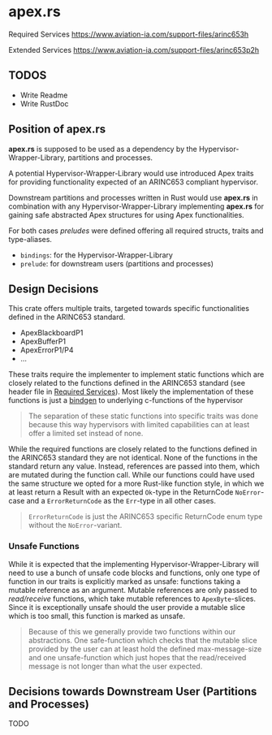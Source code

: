 # apex.rs

Required Services
https://www.aviation-ia.com/support-files/arinc653h

Extended Services
https://www.aviation-ia.com/support-files/arinc653p2h


## TODOS
- Write Readme
- Write RustDoc

## Position of **apex.rs**

**apex.rs** is supposed to be used as a dependency by the Hypervisor-Wrapper-Library, partitions and processes.

A potential Hypervisor-Wrapper-Library would use introduced Apex traits for providing functionality expected of an ARINC653 compliant hypervisor.

Downstream partitions and processes written in Rust would use **apex.rs** in combination with any Hypervisor-Wrapper-Library implementing **apex.rs** for gaining safe abstracted Apex structures for using Apex functionalities.

For both cases *preludes* were defined offering all required structs, traits and type-aliases.
- `bindings`: for the Hypervisor-Wrapper-Library
- `prelude`: for downstream users (partitions and processes)

## Design Decisions

This crate offers multiple traits, targeted towards specific functionalities defined in the ARINC653 standard.
- ApexBlackboardP1
- ApexBufferP1
- ApexErrorP1/P4
- ...

These traits require the implementer to implement static functions which are closely related to the functions defined in the ARINC653 standard (see header file in [Required Services](https://www.aviation-ia.com/support-files/arinc653h)). Most likely the implementation of these functions is just a [bindgen](https://rust-lang.github.io/rust-bindgen/) to underlying c-functions of the hypervisor

> The separation of these static functions into specific traits was done because this way hypervisors with limited capabilities can at least offer a limited set instead of none.

While the required functions are closely related to the functions defined in the ARINC653 standard they are not identical. None of the functions in the standard return any value. Instead, references are passed into them, which are mutated during the function call. While our functions could have used the same structure we opted for a more Rust-like function style, in which we at least return a Result with an expected `Ok`-type in the ReturnCode `NoError`-case and a `ErrorReturnCode` as the `Err`-type in all other cases.

> `ErrorReturnCode` is just the ARINC653 specific ReturnCode enum type without the `NoError`-variant.

### Unsafe Functions

While it is expected that the implementing Hypervisor-Wrapper-Library will need to use a bunch of unsafe code blocks and functions, only one type of function in our traits is explicitly marked as unsafe: functions taking a mutable reference as an argument. Mutable references are only passed to *read/receive* functions, which take mutable references to `ApexByte`-slices. Since it is exceptionally unsafe should the user provide a mutable slice which is too small, this function is marked as unsafe.

> Because of this we generally provide two functions within our abstractions. One safe-function which checks that the mutable slice provided by the user can at least hold the defined max-message-size and one unsafe-function which just hopes that the read/received message is not longer than what the user expected.

## Decisions towards Downstream User (Partitions and Processes)

TODO

